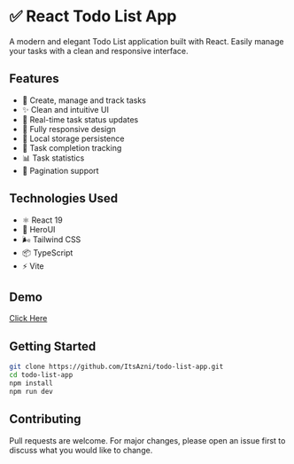 # ✅ React Todo List App

A modern and elegant Todo List application built with React. Easily manage your tasks with a clean and responsive interface.

## Features

- 📝 Create, manage and track tasks
- ✨ Clean and intuitive UI
- 🔄 Real-time task status updates
- 📱 Fully responsive design
- 💾 Local storage persistence
- 🎯 Task completion tracking
- 📊 Task statistics
- 📄 Pagination support

## Technologies Used

- ⚛️ React 19
- 🎨 HeroUI
- 🌬️ Tailwind CSS
- 📦 TypeScript
- ⚡ Vite

## Demo

[Click Here](https://todo-list-app-git-master-aznidevs-projects.vercel.app/)

## Getting Started

```bash
git clone https://github.com/ItsAzni/todo-list-app.git
cd todo-list-app
npm install
npm run dev
```

## Contributing

Pull requests are welcome. For major changes, please open an issue first to discuss what you would like to change.
